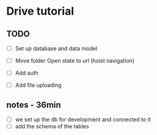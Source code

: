 # Drive tutorial

## TODO

- [ ] Set up database and data model
- [ ] Move folder Open state to url (hoist navigation)
- [ ] Add auth
- [ ] Add file uploading





## notes - 36min
- [ ] we set up the db for development and connected to it
- [ ] add the schema of the tables
